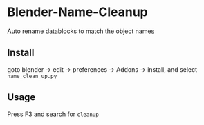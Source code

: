 # Blender-Name-Cleanup
Auto rename datablocks to match the object names

## Install

goto blender -> edit -> preferences -> Addons -> install, and select `name_clean_up.py`

## Usage

Press F3 and search for `cleanup`
